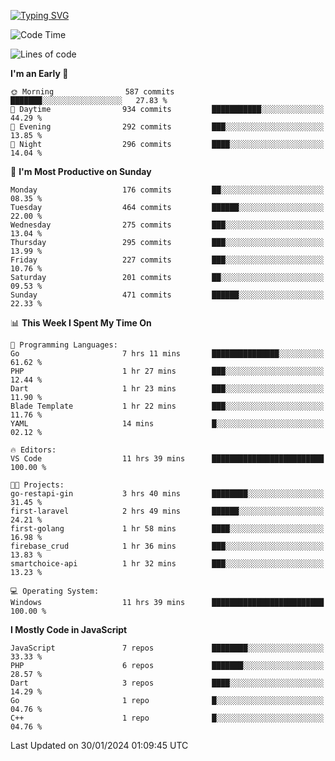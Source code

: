 [![Typing SVG](https://readme-typing-svg.demolab.com?font=Fira+Code&pause=1000&color=F7F7F7&random=false&width=435&lines=Hi+%F0%9F%91%8B%2C+I'm+Rafiu+Sidqi;Junior+Backend+Developer)](https://git.io/typing-svg)
<!--START_SECTION:waka-->
![Code Time](http://img.shields.io/badge/Code%20Time-126%20hrs%2058%20mins-blue)

![Lines of code](https://img.shields.io/badge/From%20Hello%20World%20I%27ve%20Written-640.4%20thousand%20lines%20of%20code-blue)

**I'm an Early 🐤** 

```text
🌞 Morning                587 commits         ███████░░░░░░░░░░░░░░░░░░   27.83 % 
🌆 Daytime                934 commits         ███████████░░░░░░░░░░░░░░   44.29 % 
🌃 Evening                292 commits         ███░░░░░░░░░░░░░░░░░░░░░░   13.85 % 
🌙 Night                  296 commits         ████░░░░░░░░░░░░░░░░░░░░░   14.04 % 
```
📅 **I'm Most Productive on Sunday** 

```text
Monday                   176 commits         ██░░░░░░░░░░░░░░░░░░░░░░░   08.35 % 
Tuesday                  464 commits         ██████░░░░░░░░░░░░░░░░░░░   22.00 % 
Wednesday                275 commits         ███░░░░░░░░░░░░░░░░░░░░░░   13.04 % 
Thursday                 295 commits         ███░░░░░░░░░░░░░░░░░░░░░░   13.99 % 
Friday                   227 commits         ███░░░░░░░░░░░░░░░░░░░░░░   10.76 % 
Saturday                 201 commits         ██░░░░░░░░░░░░░░░░░░░░░░░   09.53 % 
Sunday                   471 commits         ██████░░░░░░░░░░░░░░░░░░░   22.33 % 
```


📊 **This Week I Spent My Time On** 

```text
💬 Programming Languages: 
Go                       7 hrs 11 mins       ███████████████░░░░░░░░░░   61.62 % 
PHP                      1 hr 27 mins        ███░░░░░░░░░░░░░░░░░░░░░░   12.44 % 
Dart                     1 hr 23 mins        ███░░░░░░░░░░░░░░░░░░░░░░   11.90 % 
Blade Template           1 hr 22 mins        ███░░░░░░░░░░░░░░░░░░░░░░   11.76 % 
YAML                     14 mins             █░░░░░░░░░░░░░░░░░░░░░░░░   02.12 % 

🔥 Editors: 
VS Code                  11 hrs 39 mins      █████████████████████████   100.00 % 

🐱‍💻 Projects: 
go-restapi-gin           3 hrs 40 mins       ████████░░░░░░░░░░░░░░░░░   31.45 % 
first-laravel            2 hrs 49 mins       ██████░░░░░░░░░░░░░░░░░░░   24.21 % 
first-golang             1 hr 58 mins        ████░░░░░░░░░░░░░░░░░░░░░   16.98 % 
firebase_crud            1 hr 36 mins        ███░░░░░░░░░░░░░░░░░░░░░░   13.83 % 
smartchoice-api          1 hr 32 mins        ███░░░░░░░░░░░░░░░░░░░░░░   13.23 % 

💻 Operating System: 
Windows                  11 hrs 39 mins      █████████████████████████   100.00 % 
```

**I Mostly Code in JavaScript** 

```text
JavaScript               7 repos             ████████░░░░░░░░░░░░░░░░░   33.33 % 
PHP                      6 repos             ███████░░░░░░░░░░░░░░░░░░   28.57 % 
Dart                     3 repos             ████░░░░░░░░░░░░░░░░░░░░░   14.29 % 
Go                       1 repo              █░░░░░░░░░░░░░░░░░░░░░░░░   04.76 % 
C++                      1 repo              █░░░░░░░░░░░░░░░░░░░░░░░░   04.76 % 
```




 Last Updated on 30/01/2024 01:09:45 UTC
<!--END_SECTION:waka-->
